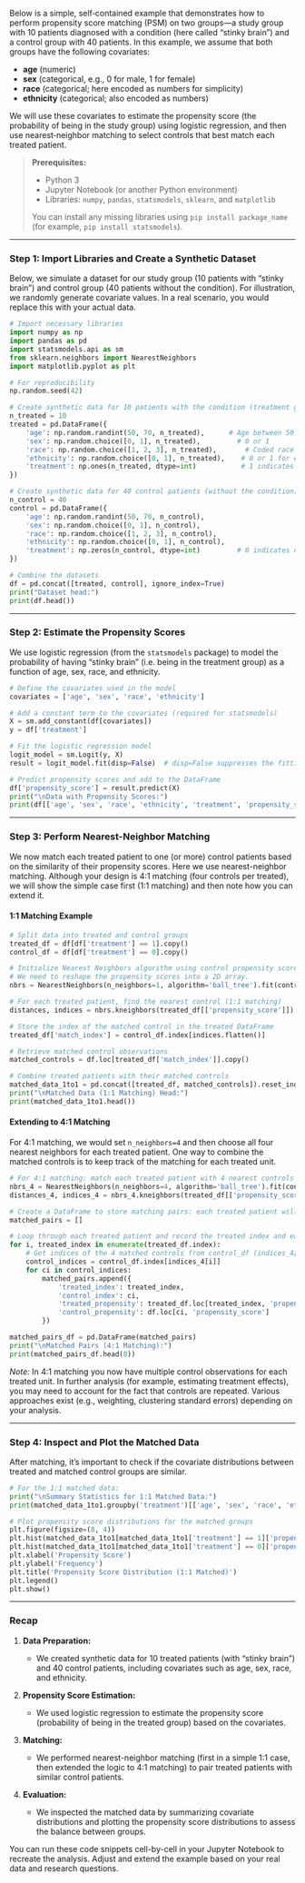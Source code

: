 Below is a simple, self‐contained example that demonstrates how to perform propensity score matching (PSM) on two groups—a study group with 10 patients diagnosed with a condition (here called “stinky brain”) and a control group with 40 patients. In this example, we assume that both groups have the following covariates:

- **age** (numeric)
- **sex** (categorical, e.g., 0 for male, 1 for female)
- **race** (categorical; here encoded as numbers for simplicity)
- **ethnicity** (categorical; also encoded as numbers)

We will use these covariates to estimate the propensity score (the probability of being in the study group) using logistic regression, and then use nearest‐neighbor matching to select controls that best match each treated patient.

> **Prerequisites:**  
> - Python 3  
> - Jupyter Notebook (or another Python environment)  
> - Libraries: `numpy`, `pandas`, `statsmodels`, `sklearn`, and `matplotlib`  
>   
> You can install any missing libraries using `pip install package_name` (for example, `pip install statsmodels`).

---

### Step 1: Import Libraries and Create a Synthetic Dataset

Below, we simulate a dataset for our study group (10 patients with “stinky brain”) and control group (40 patients without the condition). For illustration, we randomly generate covariate values. In a real scenario, you would replace this with your actual data.

```python
# Import necessary libraries
import numpy as np
import pandas as pd
import statsmodels.api as sm
from sklearn.neighbors import NearestNeighbors
import matplotlib.pyplot as plt

# For reproducibility
np.random.seed(42)

# Create synthetic data for 10 patients with the condition (treatment group)
n_treated = 10
treated = pd.DataFrame({
    'age': np.random.randint(50, 70, n_treated),      # Age between 50 and 70
    'sex': np.random.choice([0, 1], n_treated),         # 0 or 1
    'race': np.random.choice([1, 2, 3], n_treated),       # Coded race categories
    'ethnicity': np.random.choice([0, 1], n_treated),    # 0 or 1 for ethnicity
    'treatment': np.ones(n_treated, dtype=int)           # 1 indicates presence of condition
})

# Create synthetic data for 40 control patients (without the condition)
n_control = 40
control = pd.DataFrame({
    'age': np.random.randint(50, 70, n_control),
    'sex': np.random.choice([0, 1], n_control),
    'race': np.random.choice([1, 2, 3], n_control),
    'ethnicity': np.random.choice([0, 1], n_control),
    'treatment': np.zeros(n_control, dtype=int)         # 0 indicates no condition
})

# Combine the datasets
df = pd.concat([treated, control], ignore_index=True)
print("Dataset head:")
print(df.head())
```

---

### Step 2: Estimate the Propensity Scores

We use logistic regression (from the `statsmodels` package) to model the probability of having “stinky brain” (i.e. being in the treatment group) as a function of age, sex, race, and ethnicity.

```python
# Define the covariates used in the model
covariates = ['age', 'sex', 'race', 'ethnicity']

# Add a constant term to the covariates (required for statsmodels)
X = sm.add_constant(df[covariates])
y = df['treatment']

# Fit the logistic regression model
logit_model = sm.Logit(y, X)
result = logit_model.fit(disp=False)  # disp=False suppresses the fitting output

# Predict propensity scores and add to the DataFrame
df['propensity_score'] = result.predict(X)
print("\nData with Propensity Scores:")
print(df[['age', 'sex', 'race', 'ethnicity', 'treatment', 'propensity_score']].head())
```

---

### Step 3: Perform Nearest-Neighbor Matching

We now match each treated patient to one (or more) control patients based on the similarity of their propensity scores. Here we use nearest-neighbor matching. Although your design is 4:1 matching (four controls per treated), we will show the simple case first (1:1 matching) and then note how you can extend it.

#### **1:1 Matching Example**

```python
# Split data into treated and control groups
treated_df = df[df['treatment'] == 1].copy()
control_df = df[df['treatment'] == 0].copy()

# Initialize Nearest Neighbors algorithm using control propensity scores.
# We need to reshape the propensity scores into a 2D array.
nbrs = NearestNeighbors(n_neighbors=1, algorithm='ball_tree').fit(control_df[['propensity_score']])

# For each treated patient, find the nearest control (1:1 matching)
distances, indices = nbrs.kneighbors(treated_df[['propensity_score']])

# Store the index of the matched control in the treated DataFrame
treated_df['match_index'] = control_df.index[indices.flatten()]

# Retrieve matched control observations
matched_controls = df.loc[treated_df['match_index']].copy()

# Combine treated patients with their matched controls
matched_data_1to1 = pd.concat([treated_df, matched_controls]).reset_index(drop=True)
print("\nMatched Data (1:1 Matching) Head:")
print(matched_data_1to1.head())
```

#### **Extending to 4:1 Matching**

For 4:1 matching, we would set `n_neighbors=4` and then choose all four nearest neighbors for each treated patient. One way to combine the matched controls is to keep track of the matching for each treated unit.

```python
# For 4:1 matching: match each treated patient with 4 nearest controls
nbrs_4 = NearestNeighbors(n_neighbors=4, algorithm='ball_tree').fit(control_df[['propensity_score']])
distances_4, indices_4 = nbrs_4.kneighbors(treated_df[['propensity_score']])

# Create a DataFrame to store matching pairs: each treated patient will appear 4 times
matched_pairs = []

# Loop through each treated patient and record the treated index and each control index
for i, treated_index in enumerate(treated_df.index):
    # Get indices of the 4 matched controls from control_df (indices_4[i] are positions in control_df)
    control_indices = control_df.index[indices_4[i]]
    for ci in control_indices:
        matched_pairs.append({
            'treated_index': treated_index,
            'control_index': ci,
            'treated_propensity': treated_df.loc[treated_index, 'propensity_score'],
            'control_propensity': df.loc[ci, 'propensity_score']
        })

matched_pairs_df = pd.DataFrame(matched_pairs)
print("\nMatched Pairs (4:1 Matching):")
print(matched_pairs_df.head(8))
```

*Note:* In 4:1 matching you now have multiple control observations for each treated unit. In further analysis (for example, estimating treatment effects), you may need to account for the fact that controls are repeated. Various approaches exist (e.g., weighting, clustering standard errors) depending on your analysis.

---

### Step 4: Inspect and Plot the Matched Data

After matching, it’s important to check if the covariate distributions between treated and matched control groups are similar.

```python
# For the 1:1 matched data:
print("\nSummary Statistics for 1:1 Matched Data:")
print(matched_data_1to1.groupby('treatment')[['age', 'sex', 'race', 'ethnicity', 'propensity_score']].describe())

# Plot propensity score distributions for the matched groups
plt.figure(figsize=(8, 4))
plt.hist(matched_data_1to1[matched_data_1to1['treatment'] == 1]['propensity_score'], bins=10, alpha=0.5, label='Treated')
plt.hist(matched_data_1to1[matched_data_1to1['treatment'] == 0]['propensity_score'], bins=10, alpha=0.5, label='Control')
plt.xlabel('Propensity Score')
plt.ylabel('Frequency')
plt.title('Propensity Score Distribution (1:1 Matched)')
plt.legend()
plt.show()
```

---

### Recap

1. **Data Preparation:**  
   - We created synthetic data for 10 treated patients (with “stinky brain”) and 40 control patients, including covariates such as age, sex, race, and ethnicity.

2. **Propensity Score Estimation:**  
   - We used logistic regression to estimate the propensity score (probability of being in the treated group) based on the covariates.

3. **Matching:**  
   - We performed nearest-neighbor matching (first in a simple 1:1 case, then extended the logic to 4:1 matching) to pair treated patients with similar control patients.
   
4. **Evaluation:**  
   - We inspected the matched data by summarizing covariate distributions and plotting the propensity score distributions to assess the balance between groups.

You can run these code snippets cell-by-cell in your Jupyter Notebook to recreate the analysis. Adjust and extend the example based on your real data and research questions.